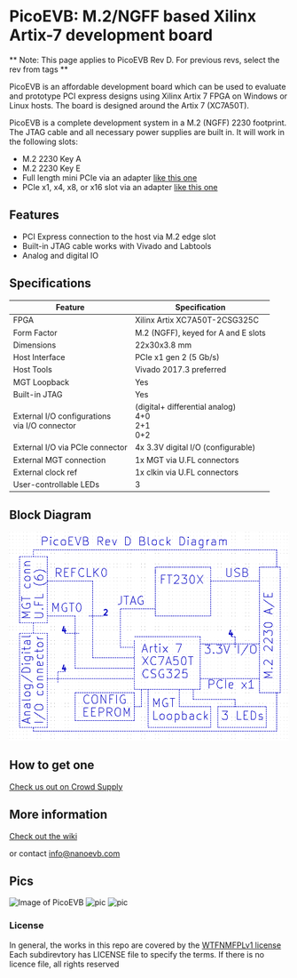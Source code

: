 # PicoEVB: M.2/NGFF based Xilinx Artix-7 development board

** Note: This page applies to PicoEVB Rev D. For previous revs, select the rev from tags ** 


PicoEVB is an affordable development board which can be used to evaluate and prototype 
PCI express designs using Xilinx Artix 7 FPGA on Windows or Linux hosts.
The board is designed around the Artix 7 (XC7A50T).

PicoEVB is a complete development system in a M.2 (NGFF) 2230 footprint. The JTAG cable
and all necessary power supplies are built in. It will work in the following slots:
 
- M.2 2230 Key A
- M.2 2230 Key E
- Full length mini PCIe via an adapter [like this one](https://www.amazon.com/dp/B01MR76H5F)
- PCIe x1, x4, x8, or x16 slot via an adapter [like this one](https://www.amazon.com/dp/B013U4401W) 

## Features
- PCI Express connection to the host via M.2 edge slot
- Built-in JTAG cable works with Vivado and Labtools
- Analog and digital IO

## Specifications

| Feature | Specification |
| --- | --- |
| FPGA | Xilinx Artix XC7A50T-2CSG325C |
| Form Factor | M.2 (NGFF), keyed for A and E slots |
| Dimensions | 22x30x3.8 mm |
| Host Interface | PCIe x1 gen 2 (5 Gb/s) |
| Host Tools | Vivado 2017.3 preferred |
| MGT Loopback | Yes |
| Built-in JTAG | Yes |
| External I/O configurations <BR/> via I/O connector | (digital+ differential analog) <BR/> 4+0 <BR/> 2+1 <BR/> 0+2 |
| External I/O via PCIe connector | 4x 3.3V digital I/O (configurable) |
| External MGT connection | 1x MGT via U.FL connectors |
| External clock ref | 1x clkin via U.FL connectors |
| User-controllable LEDs | 3 |


## Block Diagram

![Block Diagram](./images/pico-d-diagram.png)

## How to get one
[Check us out on Crowd Supply](https://www.crowdsupply.com/rhs-research/nanoevb)

## More information

[Check out the wiki](https://github.com/RHSResearchLLC/NanoEVB-X1/wiki)

or contact info@nanoevb.com

## Pics

![Image of PicoEVB](./images/pico-d-top.png)
![pic](./images/pico-d-bottom.png)
![pic](./images/pico-d-with-quarter.png)

### License
In general, the works in this repo are covered by the [WTFNMFPLv1 license](https://github.com/adversary-org/wtfnmf)
Each subdirevtory has LICENSE file to specify the terms. If there is no licence file, all rights reserved








